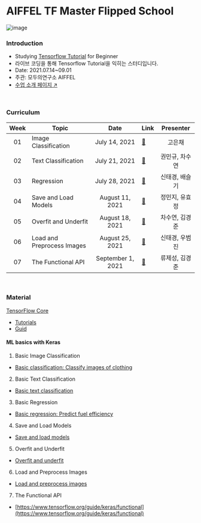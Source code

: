 # AIFFEL TF Master Flipped School

![image](https://user-images.githubusercontent.com/84028683/152485493-6aeed654-3f12-445e-b285-92b299ae3ca4.png)

### Introduction

- Studying [Tensorflow Tutorial](https://www.tensorflow.org/tutorials) for Beginner
- 라이브 코딩을 통해 Tensorflow Tutorial을 익히는 스터디입니다.
- Date: 2021.07.14~09.01
- 주관: 모두의연구소 AIFFEL
- [수업 소개 페이지 ↗️](https://www.notion.so/modulabs/TF-Master-TF-aa8d18073e1646a1becf19fb7bb1d694)

</br>

### Curriculum

|Week|Topic|Date|Link|Presenter|
|:--:|--|:--:|--|:--:|
|01|Image Classification|July 14, 2021|[🔗](https://github.com/cha-suyeon/AIFFEL_TFmaster/blob/main/tf01_image_classification_practice.ipynb)|고은채
|02|Text Classification|July 21, 2021|[🔗](https://github.com/cha-suyeon/AIFFEL_TFmaster/blob/main/tf02_Basic_Text_Classification.ipynb)|권민규, 차수연
|03|Regression|July 28, 2021|[🔗](https://github.com/cha-suyeon/AIFFEL_TFmaster/blob/main/tf03_Basic%20regression_Predict%20fuel%20efficiency.ipynb)|신태경, 배슬기
|04|Save and Load Models|August 11, 2021|[🔗](https://github.com/cha-suyeon/AIFFEL_TFmaster/blob/main/tf04_Save_and_load_models.ipynb)|정민지, 유효정
|05|Overfit and Underfit|August 18, 2021|[🔗](https://github.com/cha-suyeon/AIFFEL_TFmaster/blob/main/tf05_Overfit_and_underfit.ipynb)|차수연, 김경준
|06|Load and Preprocess Images|August 25, 2021|[🔗](https://github.com/cha-suyeon/AIFFEL_TFmaster/blob/main/tf06_Load_and_preprocess_images.ipynb)|신태경, 우범진
|07|The Functional API|September 1, 2021|[🔗](https://www.tensorflow.org/guide/keras/functional)|류제성, 김경준

</br>

### Material

[TensorFlow Core](https://www.tensorflow.org/overview)
  - [Tutorials](https://www.tensorflow.org/tutorials)
  - [Guid](https://www.tensorflow.org/guide)

#### ML basics with Keras

1. Basic Image Classification
  - [Basic classification: Classify images of clothing](https://www.tensorflow.org/tutorials/keras/classification)
2. Basic Text Classification
  - [Basic text classification](https://www.tensorflow.org/tutorials/keras/text_classification)
3. Basic Regression
  - [Basic regression: Predict fuel efficiency](https://www.tensorflow.org/tutorials/keras/regression)
4. Save and Load Models
  - [Save and load models](https://www.tensorflow.org/tutorials/keras/save_and_load)
5. Overfit and Underfit
  - [Overfit and underfit](https://www.tensorflow.org/tutorials/keras/overfit_and_underfit)
6. Load and Preprocess Images
  - [Load and preprocess images](https://www.tensorflow.org/tutorials/load_data/images)
7. The Functional API
  - [https://www.tensorflow.org/guide/keras/functional](https://www.tensorflow.org/guide/keras/functional)


